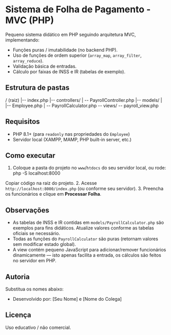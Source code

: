 # Sistema de Folha de Pagamento - MVC (PHP)

Pequeno sistema didático em PHP seguindo arquitetura MVC, implementando:
- Funções puras / imutabilidade (no backend PHP).
- Uso de funções de ordem superior (`array_map`, `array_filter`, `array_reduce`).
- Validação básica de entradas.
- Cálculo por faixas de INSS e IR (tabelas de exemplo).

## Estrutura de pastas
/ (raiz)
|-- index.php
|-- controllers/
| -- PayrollController.php |-- models/ | |-- Employee.php | -- PayrollCalculator.php
-- views/ -- payroll_view.php

## Requisitos
- PHP 8.1+ (para `readonly` nas propriedades do `Employee`)
- Servidor local (XAMPP, MAMP, PHP built-in server, etc.)

## Como executar
1. Coloque a pasta do projeto no `www`/`htdocs` do seu servidor local, ou rode:
php -S localhost:8000

Copiar código
na raiz do projeto.
2. Acesse `http://localhost:8000/index.php` (ou conforme seu servidor).
3. Preencha os funcionários e clique em **Processar Folha**.

## Observações
- As tabelas de INSS e IR contidas em `models/PayrollCalculator.php` são exemplos para fins didáticos. Atualize valores conforme as tabelas oficiais se necessário.
- Todas as funções do `PayrollCalculator` são puras (retornam valores sem modificar estado global).
- A view contém pequeno JavaScript para adicionar/remover funcionários dinamicamente — isto apenas facilita a entrada, os cálculos são feitos no servidor em PHP.

## Autoria
Substitua os nomes abaixo:
- Desenvolvido por: [Seu Nome] e [Nome do Colega]

## Licença
Uso educativo / não comercial.